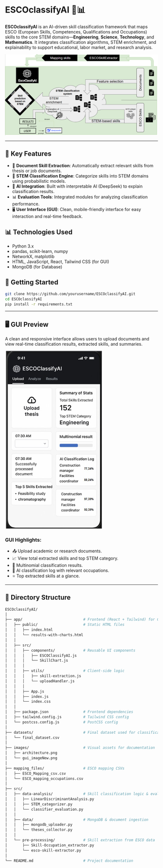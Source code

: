 # ESCOclassifyAI 🧠📊

**ESCOclassifyAI** is an AI-driven skill classification framework that maps ESCO (European Skills, Competences, Qualifications and Occupations) skills to the core STEM domains—**Engineering**, **Science**, **Technology**, and **Mathematics**. It integrates classification algorithms, STEM enrichment, and explainability to support educational, labor market, and research analysis.

![ESCOclassifyAI Architecture](./images/architecture.png)

---

## 🚀 Key Features

- 📄 **Document Skill Extraction**: Automatically extract relevant skills from thesis or job documents.
- 🧠 **STEM Classification Engine**: Categorize skills into STEM domains using probabilistic models.
- 🤖 **AI Integration**: Built with interpretable AI (DeepSeek) to explain classification results.
- 📊 **Evaluation Tools**: Integrated modules for analyzing classification performance.
- 🖥️ **User Interface (GUI)**: Clean, mobile-friendly interface for easy interaction and real-time feedback.

## 📊 Technologies Used

- Python 3.x
- pandas, scikit-learn, numpy
- NetworkX, matplotlib
- HTML, JavaScript, React, Tailwind CSS (for GUI)
- MongoDB (for Database)

## 🚀 Getting Started

```bash
git clone https://github.com/yourusername/ESCOclassifyAI.git
cd ESCOclassifyAI
pip install -r requirements.txt
```

---

## 🖥️ GUI Preview

A clean and responsive interface allows users to upload documents and view real-time classification results, extracted skills, and summaries.

![GUI Screenshot](./images/gui_imageNew.png)

### GUI Highlights:
- 📤 Upload academic or research documents.
- 📈 View total extracted skills and top STEM category.
- 🧩 Multinomial classification results.
- 🧾 AI classification log with relevant occupations.
- ⭐ Top extracted skills at a glance.

---

## 📁 Directory Structure

```bash
ESCOclassifyAI/
│
├── app/                            # Frontend (React + Tailwind) for GUI
│   ├── public/                     # Static HTML files
│   │   ├── index.html
│   │   └── results-with-charts.html
│   │
│   ├── src/
│   │   ├── components/             # Reusable UI components
│   │   │   ├── ESCOClassifyAI.js
│   │   │   └── SkillChart.js
│   │   │
│   │   ├── utils/                  # Client-side logic
│   │   │   ├── skill-extraction.js
│   │   │   └── uploadHandler.js
│   │   │
│   │   ├── App.js
│   │   ├── index.js
│   │   └── index.css
│   │
│   ├── package.json                # Frontend dependencies
│   ├── tailwind.config.js          # Tailwind CSS config
│   └── postcss.config.js           # PostCSS config
│
├── datasets/                       # Final dataset used for classification
│   └── final_dataset.csv
│
├── images/                         # Visual assets for documentation
│   ├── architecture.png
│   └── gui_imageNew.png
│
├── mapping_files/                  # ESCO mapping CSVs
│   ├── ESCO_Mapping_csv.csv
│   └── ESCO_mapping_occupations.csv
│
├── src/
│   ├── data-analysis/              # Skill classification logic & evaluation
│   │   ├── LinearDiscriminantAnalysis.py
│   │   ├── STEM_categorizer.py
│   │   └── classifier_evaluation.py
│   │
│   ├── data/                       # MongoDB & document ingestion
│   │   ├── mongodb_uploader.py
│   │   └── theses_collector.py
│   │
│   └── pre-processing/             # Skill extraction from ESCO data
│       ├── Skill-Occupation_extractor.py
│       └── esco-skill-extractor.py
│
└── README.md                       # Project documentation
